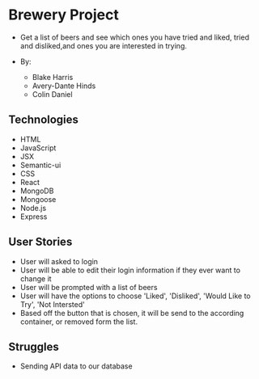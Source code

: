 # Brewery Project
- Get a list of beers and see which ones you have tried and liked, tried and disliked,and ones you are interested in trying.

- By:
  - Blake Harris   
  - Avery-Dante Hinds
  - Colin Daniel

## Technologies
- HTML
- JavaScript
- JSX
- Semantic-ui
- CSS
- React
- MongoDB
- Mongoose
- Node.js
- Express

## User Stories
- User will asked to login 
- User will be able to edit their login information if they ever want to change it
- User will be prompted with a list of beers
- User will have the options to choose 'Liked', 'Disliked', 'Would Like to Try', 'Not Intersted'
- Based off the button that is chosen, it will be send to the according container, or removed form the list.

## Struggles
- Sending API data to our database